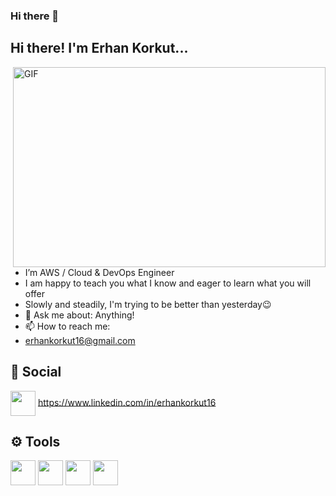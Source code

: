 ### Hi there 👋

<!--
**erhankorkut16/erhankorkut16** is a ✨ _special_ ✨ repository because its `README.md` (this file) appears on your GitHub profile.

Here are some ideas to get you started:

- 🔭 I’m currently working on ...
- 🌱 I’m currently learning ...
- 👯 I’m looking to collaborate on ...
- 🤔 I’m looking for help with ...
- 💬 Ask me about ...
- 📫 How to reach me: ...
- 😄 Pronouns: ...
- ⚡ Fun fact: ...
-->


<h2>    Hi there! I'm Erhan Korkut... </h2>
<img align="right" alt="GIF" src="https://media.giphy.com/media/kgUkCLMu3xhw1T6txv/giphy-downsized-large.gif" width="500" height="320" />

-  I’m  AWS  / Cloud & DevOps Engineer  
-  I am happy to teach you what I know and eager to learn what you will offer
-  Slowly and steadily, I'm trying to be better than yesterday😉
- 💬  Ask me about: Anything!
- 📫  How to reach me: 
-  erhankorkut16@gmail.com

## :woman: Social 

<a href="https://www.linkedin.com/in/erhankorkut16" target="blank"><img align="center" src="https://cdn2.iconfinder.com/data/icons/social-media-2285/512/1_Linkedin_unofficial_colored_svg-512.png" alt="" height="40" width="40" /></a>
https://www.linkedin.com/in/erhankorkut16

## ⚙ Tools
<a href="https://kubernetes.io/" target="blank"><img align="center" src="https://user-images.githubusercontent.com/19824574/41482054-47a3a702-70a2-11e8-9561-de51c5f71220.png" alt="" height="40" width="40" /></a>
<a href="https://www.docker.com/" target="blank"><img align="center" src="https://cdn4.iconfinder.com/data/icons/logos-and-brands/512/97_Docker_logo_logos-512.png" alt="" height="40" width="40" /></a>
<a href="https://www.terraform.io/" target="blank"><img align="center" src="https://www.datocms-assets.com/2885/1620155116-brandhcterraformverticalcolor.svg" alt="" height="40" width="40" /></a>
<a href="https://www.terraform.io" target="blank"><img align="center" src="https://elabify.com/wp-content/uploads/2020/02/1200px-Jenkins_logo.svg.png" alt="" height="40" width="40" /></a>
<!---
-->
